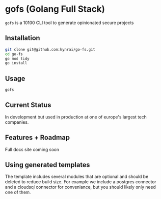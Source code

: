 # gofs (Golang Full Stack)

`gofs` is a 10100 CLI tool to generate opinionated secure projects

## Installation

```bash
git clone git@github.com:kynrai/go-fs.git
cd go-fs
go mod tidy
go install
```

## Usage

```bash
gofs
```

## Current Status

In development but used in production at one of europe's largest tech companies.

## Features + Roadmap

Full docs site coming soon

## Using generated templates

The template includes several modules that are optional and should be deleted to reduce build size. For example we include a postgres connector and a cloudsql connector for conveniance, but you should likely only need one of them.
